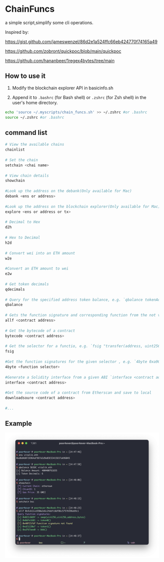 # ChainFuncs

a simple script,simplify some cli operations.

Inspired by: 

https://gist.github.com/jameswenzel/86d2e1a524ffc66eb424770f74165a49  

https://github.com/zobront/quickpoc/blob/main/quickpoc

https://github.com/hananbeer/1regex4bytes/tree/main



## How to use it

1. Modify the blockchain explorer API in basicinfo.sh

2. Append it to `.bashrc` (for Bash shell) or `.zshrc` (for Zsh shell) in the user's home directory.

```bash
echo 'source ~/.myscripts/chain_funcs.sh' >> ~/.zshrc #or .bashrc
source ~/.zshrc #or .bashrc
```

## command list

```bash
# View the available chains
chainlist

# Set the chain
setchain <chai name>

# View chain details
showchain

#Look up the address on the debank(Only available for Mac)
debank <ens or address>

#Look up the address on the blockchain explorer(Only available for Mac)
explore <ens or address or tx>

# Decimal to Hex
d2h

# Hex to Decimal
h2d

# Convert wei into an ETH amount
w2e

#Convert an ETH amount to wei
e2w

# Get token decimals
qdecimals

# Query for the specified address token balance, e.g. `qbalance tokenAddress queryAddress`
qbalance

# Gets the function signature and corresponding function from the not verify contract
allf <contract address>

# Get the bytecode of a contract
bytecode <contract address>

# Get the selector for a functio, e.g. `fsig "transfer(address, uint256)"`
fsig 

#Get the function signatures for the given selector , e.g. `4byte 0xa9059cbb`
4byte <function selector>

#Generate a Solidity interface from a given ABI `interface <contract address>`
interface <contract address>

#Get the source code of a contract from Etherscan and save to local
downloadsoure <contract address>

#...
```

## Example

![example](example.png)



